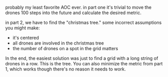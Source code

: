 probably my least favorite AOC ever. in part one it's trivial to move the drones 100 steps into the future and calculate the desired metric.

in part 2, we have to find the "christmas tree." some incorrect assumptions you might make:
- it's centered
- all drones are involved in the christmas tree
- the number of drones on a spot in the grid matters

In the end, the easiest solution was just to find a grid with a long string of drones in a row. This is the tree. You can also minimize the metric from part 1, which works though there's no reason it needs to work.